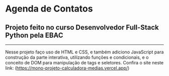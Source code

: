 # Agenda de Contatos
## Projeto feito no curso Desenvolvedor Full-Stack Python pela EBAC
---
Nesse projeto faço uso de HTML e CSS, e também adiciono JavaScript para construção da parte interativa, utilizando funções e condicionais, e o conceito de DOM para manipulação de tags e seletores.
Confira o site neste link: (https://mono-projeto-calculadora-medias.vercel.app/)

